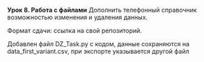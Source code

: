**Урок 8. Работа с файлами**
Дополнить телефонный справочник возможностью изменения и удаления данных.

Формат сдачи: ссылка на свой репозиторий.


Добавлен файл DZ_Task.py c кодом, данные сохраняются на data_first_variant.csv, при экспорте указывается другой файл
